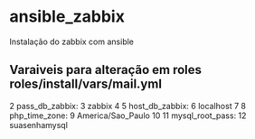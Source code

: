 # ansible_zabbix
Instalação do zabbix com ansible


 Varaiveis para alteração em roles roles/install/vars/mail.yml
---
  2 pass_db_zabbix:
  3   zabbix
  4 
  5 host_db_zabbix:
  6   localhost
  7 
  8 php_time_zone:
  9   America/Sao_Paulo
 10 
 11 mysql_root_pass:
 12   suasenhamysql
